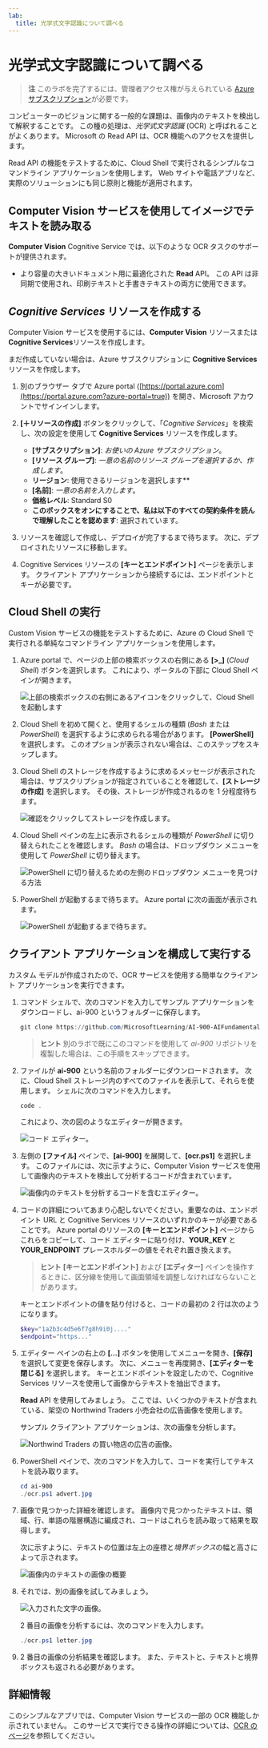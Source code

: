```yaml
---
lab:
  title: 光学式文字認識について調べる
---
```


# <a name="explore-optical-character-recognition"></a>光学式文字認識について調べる

> **注** このラボを完了するには、管理者アクセス権が与えられている [Azure サブスクリプション](https://azure.microsoft.com/free?azure-portal=true)が必要です。

コンピューターのビジョンに関する一般的な課題は、画像内のテキストを検出して解釈することです。 この種の処理は、*光学式文字認識* (OCR) と呼ばれることがよくあります。 Microsoft の Read API は、OCR 機能へのアクセスを提供します。 

Read API の機能をテストするために、Cloud Shell で実行されるシンプルなコマンドライン アプリケーションを使用します。 Web サイトや電話アプリなど、実際のソリューションにも同じ原則と機能が適用されます。

## <a name="use-the-computer-vision-service-to-read-text-in-an-image"></a>Computer Vision サービスを使用してイメージでテキストを読み取る

**Computer Vision** Cognitive Service では、以下のような OCR タスクのサポートが提供されます。

- より容量の大きいドキュメント用に最適化された **Read** API。 この API は非同期で使用され、印刷テキストと手書きテキストの両方に使用できます。

## <a name="create-a-cognitive-services-resource"></a>*Cognitive Services* リソースを作成する

Computer Vision サービスを使用するには、**Computer Vision** リソースまたは **Cognitive Services**リソースを作成します。

まだ作成していない場合は、Azure サブスクリプションに **Cognitive Services** リソースを作成します。

1. 別のブラウザー タブで Azure portal ([https://portal.azure.com](https://portal.azure.com?azure-portal=true)) を開き、Microsoft アカウントでサインインします。

1. **[&#65291;リソースの作成]** ボタンをクリックして、「*Cognitive Services*」を検索し、次の設定を使用して **Cognitive Services** リソースを作成します。
    - **[サブスクリプション]**: *お使いの Azure サブスクリプション*。
    - **[リソース グループ]**: *一意の名前のリソース グループを選択するか、作成します*。
    - **リージョン**: 使用できるリージョンを選択します**
    - **[名前]**: *一意の名前を入力します*。
    - **価格レベル**: Standard S0
    - **このボックスをオンにすることで、私は以下のすべての契約条件を読んで理解したことを認めます**: 選択されています。

1. リソースを確認して作成し、デプロイが完了するまで待ちます。 次に、デプロイされたリソースに移動します。

1. Cognitive Services リソースの **[キーとエンドポイント]** ページを表示します。 クライアント アプリケーションから接続するには、エンドポイントとキーが必要です。

## <a name="run-cloud-shell"></a>Cloud Shell の実行

Custom Vision サービスの機能をテストするために、Azure の Cloud Shell で実行される単純なコマンドライン アプリケーションを使用します。

1. Azure portal で、ページの上部の検索ボックスの右側にある **[>_]** (*Cloud Shell*) ボタンを選択します。 これにより、ポータルの下部に Cloud Shell ペインが開きます。 

    ![上部の検索ボックスの右側にあるアイコンをクリックして、Cloud Shell を起動します](media/read-text-computer-vision/powershell-portal-guide-1.png)

1. Cloud Shell を初めて開くと、使用するシェルの種類 (*Bash* または *PowerShell*) を選択するように求められる場合があります。 **[PowerShell]** を選択します。 このオプションが表示されない場合は、このステップをスキップします。  

1. Cloud Shell のストレージを作成するように求めるメッセージが表示された場合は、サブスクリプションが指定されていることを確認して、**[ストレージの作成]** を選択します。 その後、ストレージが作成されるのを 1 分程度待ちます。

    ![確認をクリックしてストレージを作成します。](media/read-text-computer-vision/powershell-portal-guide-2.png)

1. Cloud Shell ペインの左上に表示されるシェルの種類が *PowerShell* に切り替えられたことを確認します。 *Bash* の場合は、ドロップダウン メニューを使用して *PowerShell* に切り替えます。

    ![PowerShell に切り替えるための左側のドロップダウン メニューを見つける方法](media/read-text-computer-vision/powershell-portal-guide-3.png) 

1. PowerShell が起動するまで待ちます。 Azure portal に次の画面が表示されます。  

    ![PowerShell が起動するまで待ちます。](media/read-text-computer-vision/powershell-prompt.png) 

## <a name="configure-and-run-a-client-application"></a>クライアント アプリケーションを構成して実行する

カスタム モデルが作成されたので、OCR サービスを使用する簡単なクライアント アプリケーションを実行できます。

1. コマンド シェルで、次のコマンドを入力してサンプル アプリケーションをダウンロードし、ai-900 というフォルダーに保存します。

    ```PowerShell
    git clone https://github.com/MicrosoftLearning/AI-900-AIFundamentals ai-900
    ```

    >**ヒント** 別のラボで既にこのコマンドを使用して *ai-900* リポジトリを複製した場合は、この手順をスキップできます。

1. ファイルが **ai-900** という名前のフォルダーにダウンロードされます。 次に、Cloud Shell ストレージ内のすべてのファイルを表示して、それらを使用します。 シェルに次のコマンドを入力します。

    ```PowerShell
    code .
    ```

    これにより、次の図のようなエディターが開きます。 

    ![コード エディター。](media/read-text-computer-vision/powershell-portal-guide-4.png)

1. 左側の **[ファイル]** ペインで、**[ai-900]** を展開して、**[ocr.ps1]** を選択します。 このファイルには、次に示すように、Computer Vision サービスを使用して画像内のテキストを検出して分析するコードが含まれています。

    ![画像内のテキストを分析するコードを含むエディター。](media/read-text-computer-vision/ocr-code.png)

1. コードの詳細についてあまり心配しないでください。重要なのは、エンドポイント URL と Cognitive Services リソースのいずれかのキーが必要であることです。 Azure portal のリソースの **[キーとエンドポイント]** ページからこれらをコピーして、コード エディターに貼り付け、**YOUR_KEY** と **YOUR_ENDPOINT** プレースホルダーの値をそれぞれ置き換えます。

    > **ヒント** **[キーとエンドポイント]** および **[エディター]** ペインを操作するときに、区分線を使用して画面領域を調整しなければならないことがあります。

    キーとエンドポイントの値を貼り付けると、コードの最初の 2 行は次のようになります。

    ```PowerShell
    $key="1a2b3c4d5e6f7g8h9i0j...."    
    $endpoint="https..."
    ```

1. エディター ペインの右上の **[...]** ボタンを使用してメニューを開き、**[保存]** を選択して変更を保存します。 次に、メニューを再度開き、**[エディターを閉じる]** を選択します。 キーとエンドポイントを設定したので、Cognitive Services リソースを使用して画像からテキストを抽出できます。

    **Read** API を使用してみましょう。 ここでは、いくつかのテキストが含まれている、架空の Northwind Traders 小売会社の広告画像を使用します。

    サンプル クライアント アプリケーションは、次の画像を分析します。

    ![Northwind Traders の買い物店の広告の画像。](media/read-text-computer-vision/advert.jpg)

1. PowerShell ペインで、次のコマンドを入力して、コードを実行してテキストを読み取ります。

    ```PowerShell
    cd ai-900
    ./ocr.ps1 advert.jpg
    ```

1. 画像で見つかった詳細を確認します。 画像内で見つかったテキストは、領域、行、単語の階層構造に編成され、コードはこれらを読み取って結果を取得します。

    次に示すように、テキストの位置は左上の座標と*境界ボックス*の幅と高さによって示されます。

    ![画像内のテキストの画像の概要](media/read-text-computer-vision/lab-05-bounding-boxes.png)

1. それでは、別の画像を試してみましょう。

    ![入力された文字の画像。](media/read-text-computer-vision/letter.jpg)

    2 番目の画像を分析するには、次のコマンドを入力します。

    ```PowerShell
    ./ocr.ps1 letter.jpg
    ```

1. 2 番目の画像の分析結果を確認します。 また、テキストと、テキストと境界ボックスも返される必要があります。

## <a name="learn-more"></a>詳細情報

このシンプルなアプリでは、Computer Vision サービスの一部の OCR 機能しか示されていません。 このサービスで実行できる操作の詳細については、[OCR のページ](https://docs.microsoft.com/azure/cognitive-services/computer-vision/overview-ocr)を参照してください。
